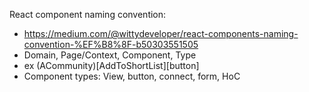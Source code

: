 React component naming convention:

- https://medium.com/@wittydeveloper/react-components-naming-convention-%EF%B8%8F-b50303551505
- Domain, Page/Context, Component, Type
- ex (ACommunity)[AddToShortList][button]
- Component types: View, button, connect, form, HoC

